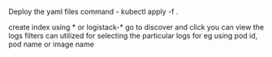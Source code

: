 Deploy the yaml files 
command - kubectl apply -f .

create index using * or logistack-*
go to discover and click you can view the logs
filters can utilized for selecting the particular logs for eg using pod id, pod name or image name
